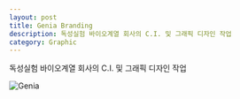 ```yaml
---
layout: post
title: Genia Branding
description: 독성실험 바이오계열 회사의 C.I. 및 그래픽 디자인 작업
category: Graphic
---
```


<div class="message">
  독성실험 바이오계열 회사의 C.I. 및 그래픽 디자인 작업
</div>

![Genia](https://mir-s3-cdn-cf.behance.net/project_modules/disp/a79a6e11920691.562573382b8c8.png)
